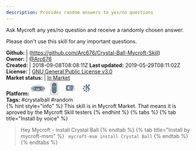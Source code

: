 ```yaml
---
description: Provides random answers to yes/no questions
---
```

Ask Mycroft any yes/no question and receive a randomly chosen answer.

Please don't use this skill for any important questions.

**Github:** | (https://github.com/Arc676/Crystal-Ball-Mycroft-Skill)  
**Owner:** | [@Arc676](https://github.com/Arc676)  
**Created:** | 2018-09-08T08:08:11Z  **Last updated:** 2019-05-29T08:11:02Z  
**License:** | [GNU General Public License v3.0](https://api.github.com/licenses/gpl-3.0)  
**Market status:** | [In Market](https://market.mycroft.ai/skill/skill-crystal-ball)  
**Platform:**   ![](.gitbook/assets/mark-1-icon.png)  ![](.gitbook/assets/mark-2-icon.png)  ![](.gitbook/assets/picroft-icon.png)  ![](.gitbook/assets/kde.png)   
**Tags:** \#crystalball \#random   
{% hint style="info" %}
This skill is in Mycroft Market. That means it is aproved by the Mycroft Skill testers
{% endhint %}
  {% tabs %}
{% tab title="Install by voice" %}
> Hey Mycroft - install Crystal Ball
{% endtab %}
  {% tab title="Install by mycroft-msm" %}
``` mycroft-msm install Crystal Ball```
{% endtab %}
  {% endtabs %}
  
